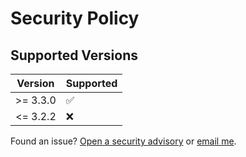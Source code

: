 # Security Policy

## Supported Versions

| Version   | Supported          |
|-----------|--------------------|
| \>= 3.3.0 | :white_check_mark: |
| <= 3.2.2   | :x:                |

Found an issue? [Open a security advisory](https://github.com/7orivorian/Wraith/security/advisories/new) or [email me](mailto:security@7ori.dev?subject=Wraith%20Security%20Advisory&body=Affected%20version(s)%3A%0D%0A(e.g.%204.0.0)%0D%0A%0D%0AAffected%20file(s)%3A%0D%0A(e.g.%20https%3A%2F%2Fgithub.com%2F7orivorian%2FWraith%2Fblob%2Fc0fef5c1a83cb5175098acd01d5a976234db7432%2FSECURITY.md)%0D%0A%0D%0ADescription%3A%0D%0A).
